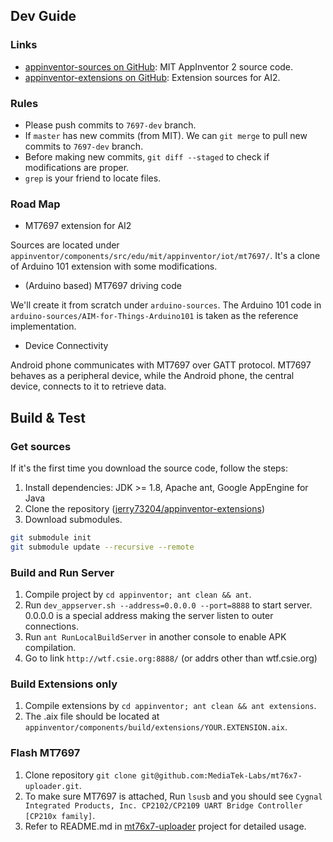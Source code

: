 ## Dev Guide

### Links
* [appinventor-sources on GitHub](https://github.com/mit-cml/appinventor-sources): MIT AppInventor 2 source code.
* [appinventor-extensions on GitHub](https://github.com/mit-cml/appinventor-extensions/tree/extension/bluetoothle):  Extension sources for AI2.

### Rules
* Please push commits to `7697-dev` branch.
* If `master` has new commits (from MIT). We can `git merge` to pull new commits to `7697-dev` branch.
* Before making new commits, `git diff --staged` to check if modifications are proper.
* `grep` is your friend to locate files.

### Road Map

* MT7697 extension for AI2

Sources are located under `appinventor/components/src/edu/mit/appinventor/iot/mt7697/`. It's a clone of Arduino 101 extension with some modifications.

* (Arduino based) MT7697 driving code

We'll create it from scratch under `arduino-sources`. The Arduino 101 code in `arduino-sources/AIM-for-Things-Arduino101` is taken as the reference implementation.

* Device Connectivity

Android phone communicates with MT7697 over GATT protocol. MT7697 behaves as a peripheral device, while the Android phone, the central device, connects to it to retrieve data.

## Build & Test

### Get sources
If it's the first time you download the source code, follow the steps:
1. Install dependencies: JDK >= 1.8, Apache ant, Google AppEngine for Java
2. Clone the repository ([jerry73204/appinventor-extensions](https://github.com/jerry73204/appinventor-extensions))
3. Download submodules.
```sh
git submodule init
git submodule update --recursive --remote
```

### Build and Run Server
1. Compile project by `cd appinventor; ant clean && ant`.
2. Run `dev_appserver.sh --address=0.0.0.0 --port=8888` to start server. 0.0.0.0 is a special address making the server listen to outer connections.
3. Run `ant RunLocalBuildServer` in another console to enable APK compilation.
4. Go to link `http://wtf.csie.org:8888/` (or addrs other than wtf.csie.org)

### Build Extensions only
1. Compile extensions by `cd appinventor; ant clean && ant extensions`.
2. The .aix file should be located at `appinventor/components/build/extensions/YOUR.EXTENSION.aix`.

### Flash MT7697
1. Clone repository `git clone git@github.com:MediaTek-Labs/mt76x7-uploader.git`.
2. To make sure MT7697 is attached, Run `lsusb` and you should see `Cygnal Integrated Products, Inc. CP2102/CP2109 UART Bridge Controller [CP210x family]`.
3. Refer to README.md in [mt76x7-uploader](https://github.com/MediaTek-Labs/mt76x7-uploader) project for detailed usage.
